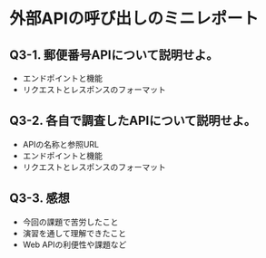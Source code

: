 # 外部APIの呼び出しのミニレポート
## Q3-1. 郵便番号APIについて説明せよ。
* エンドポイントと機能
* リクエストとレスポンスのフォーマット
## Q3-2. 各自で調査したAPIについて説明せよ。
* APIの名称と参照URL
* エンドポイントと機能
* リクエストとレスポンスのフォーマット
## Q3-3. 感想
* 今回の課題で苦労したこと
* 演習を通して理解できたこと
* Web APIの利便性や課題など


